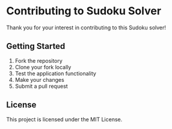 # Contributing to Sudoku Solver

Thank you for your interest in contributing to this Sudoku solver!

## Getting Started

1. Fork the repository
2. Clone your fork locally
3. Test the application functionality
4. Make your changes
5. Submit a pull request

## License

This project is licensed under the MIT License.